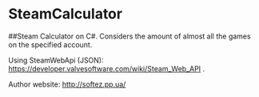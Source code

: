 SteamCalculator
===============

##Steam Calculator on C#. Considers the amount of almost all the games on the specified account.

Using SteamWebApi (JSON): https://developer.valvesoftware.com/wiki/Steam_Web_API .

Author website: http://softez.pp.ua/